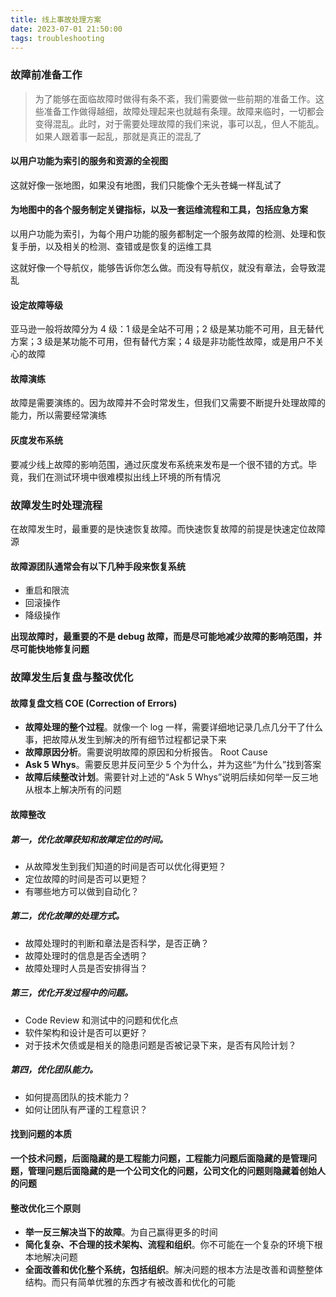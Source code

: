 ```yaml
---
title: 线上事故处理方案
date: 2023-07-01 21:50:00
tags: troubleshooting
---
```

### 故障前准备工作

> 为了能够在面临故障时做得有条不紊，我们需要做一些前期的准备工作。这些准备工作做得越细，故障处理起来也就越有条理。故障来临时，一切都会变得混乱。此时，对于需要处理故障的我们来说，事可以乱，但人不能乱。如果人跟着事一起乱，那就是真正的混乱了

#### 以用户功能为索引的服务和资源的全视图

这就好像一张地图，如果没有地图，我们只能像个无头苍蝇一样乱试了

#### 为地图中的各个服务制定关键指标，以及一套运维流程和工具，包括应急方案

以用户功能为索引，为每个用户功能的服务都制定一个服务故障的检测、处理和恢复手册，以及相关的检测、查错或是恢复的运维工具

这就好像一个导航仪，能够告诉你怎么做。而没有导航仪，就没有章法，会导致混乱

#### 设定故障等级

亚马逊一般将故障分为 4 级：1 级是全站不可用；2 级是某功能不可用，且无替代方案；3 级是某功能不可用，但有替代方案；4 级是非功能性故障，或是用户不关心的故障

#### 故障演练

故障是需要演练的。因为故障并不会时常发生，但我们又需要不断提升处理故障的能力，所以需要经常演练	

#### 灰度发布系统

要减少线上故障的影响范围，通过灰度发布系统来发布是一个很不错的方式。毕竟，我们在测试环境中很难模拟出线上环境的所有情况

### 故障发生时处理流程

在故障发生时，最重要的是快速恢复故障。而快速恢复故障的前提是快速定位故障源	

#### 故障源团队通常会有以下几种手段来恢复系统

- 重启和限流
- 回滚操作
- 降级操作

**出现故障时，最重要的不是 debug 故障，而是尽可能地减少故障的影响范围，并尽可能快地修复问题**

### 故障发生后复盘与整改优化

#### 故障复盘文档 COE (Correction of Errors)

- **故障处理的整个过程**。就像一个 log 一样，需要详细地记录几点几分干了什么事，把故障从发生到解决的所有细节过程都记录下来
- **故障原因分析**。需要说明故障的原因和分析报告。 Root Cause
- **Ask 5 Whys**。需要反思并反问至少 5 个为什么，并为这些“为什么”找到答案
- **故障后续整改计划**。需要针对上述的“Ask 5 Whys”说明后续如何举一反三地从根本上解决所有的问题

#### 故障整改

##### 第一，优化故障获知和故障定位的时间。

- 从故障发生到我们知道的时间是否可以优化得更短？
- 定位故障的时间是否可以更短？
- 有哪些地方可以做到自动化？

##### 第二，优化故障的处理方式。

- 故障处理时的判断和章法是否科学，是否正确？
- 故障处理时的信息是否全透明？
- 故障处理时人员是否安排得当？

##### 第三，优化开发过程中的问题。

- Code Review 和测试中的问题和优化点
- 软件架构和设计是否可以更好？
- 对于技术欠债或是相关的隐患问题是否被记录下来，是否有风险计划？

##### 第四，优化团队能力。

- 如何提高团队的技术能力？
- 如何让团队有严谨的工程意识？

#### 找到问题的本质

**一个技术问题，后面隐藏的是工程能力问题，工程能力问题后面隐藏的是管理问题，管理问题后面隐藏的是一个公司文化的问题，公司文化的问题则隐藏着创始人的问题**

#### 整改优化三个原则

- **举一反三解决当下的故障**。为自己赢得更多的时间
- **简化复杂、不合理的技术架构、流程和组织**。你不可能在一个复杂的环境下根本地解决问题
- **全面改善和优化整个系统，包括组织**。解决问题的根本方法是改善和调整整体结构。而只有简单优雅的东西才有被改善和优化的可能



